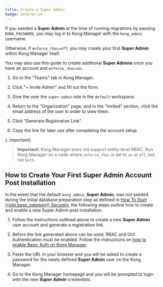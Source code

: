 ```yaml
---
title: Create a Super Admin
badge: enterprise
---
```


If you seeded a **Super Admin** at the time of running
migrations by passing `KONG_PASSWORD`, you may log in to Kong Manager
with the `kong_admin` username.

Otherwise, if `enforce_rbac=off`, you may create your first
**Super Admin** within Kong Manager itself.

You may also use this guide to create additional **Super Admins** once
you have an account and `enforce_rbac=on`.

1. Go to the "Teams" tab in Kong Manager.

2. Click "+ Invite Admin" and fill out the form.

3. Give the user the `super-admin` role in the `default` workspace.

4. Return to the "Organization" page, and in the "Invited" section,
click the email address of the user in order to view them.

5. Click "Generate Registration Link".

6. Copy the link for later use after completing the account setup.

{:.important}
> **Important:** Kong Manager does not support entity-level RBAC. Run Kong
Manager on a node where `enforce_rbac` is set to `on` or `off`, but not `both`.


## How to Create Your First Super Admin Account Post Installation

In the event that the default `kong_admin`, **Super Admin**, was not seeded
during the initial database preparation step as defined in
[How To Start {{site.base_gateway}} Securely](/gateway/{{page.kong_version}}/plan-and-deploy/security/start-kong-securely/),
the following steps outline how to create and enable a new Super Admin post
installation.

1. Follow the instructions outlined above to create a new **Super Admin** user
account and generate a registration link.

2. Before the link generated above can be used, RBAC and GUI Authentication must
be enabled. Follow the instructions on
[how to enable Basic Auth on Kong Manager](/gateway/{{page.kong_version}}/kong-manager/authentication/basic).

3. Paste the URL in your browser and you will be asked to create a password for
the newly defined **Super Admin** user on the Kong Manager.

4. Go to the Kong Manager homepage and you will be prompted to login with the
new ***Super Admin*** credentials.
